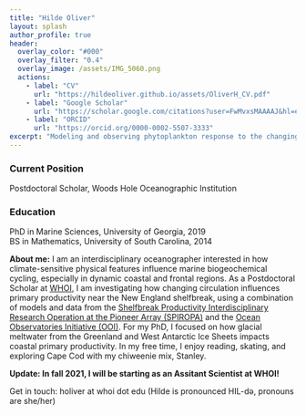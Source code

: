 ```yaml
---
title: "Hilde Oliver"
layout: splash
author_profile: true
header:
  overlay_color: "#000"
  overlay_filter: "0.4"
  overlay_image: /assets/IMG_5060.png
  actions:
    - label: "CV"
      url: "https://hildeoliver.github.io/assets/OliverH_CV.pdf"
    - label: "Google Scholar"
      url: "https://scholar.google.com/citations?user=FwMvxsMAAAAJ&hl=en&oi=ao"
    - label: "ORCID"
      url: "https://orcid.org/0000-0002-5507-3333"
excerpt: "Modeling and observing phytoplankton response to the changing environment"
---
```

### Current Position
Postdoctoral Scholar, Woods Hole Oceanographic Institution

### Education
PhD in Marine Sciences, University of Georgia, 2019\
BS in Mathematics, University of South Carolina, 2014

**About me:** I am an interdisciplinary oceanographer interested in how climate-sensitive physical features influence marine biogeochemical cycling, especially in dynamic coastal and frontal regions. As a Postdoctoral Scholar at [WHOI](https://www.whoi.edu/profile/holiver/), I am investigating how changing circulation influences primary productivity near the New England shelfbreak, using a combination of models and data from the [Shelfbreak Productivity Interdisciplinary Research Operation at the Pioneer Array (SPIROPA)](https://www.bco-dmo.org/project/748894) and the [Ocean Observatories Initiative (OOI)](https://oceanobservatories.org). For my PhD, I focused on how glacial meltwater from the Greenland and West Antarctic Ice Sheets impacts coastal primary productivity. In my free time, I enjoy reading, skating, and exploring Cape Cod with my chiweenie mix, Stanley. 

**Update: In fall 2021, I will be starting as an Assitant Scientist at WHOI!**

Get in touch: holiver at whoi dot edu (Hilde is pronounced HIL-də, pronouns are she/her)

